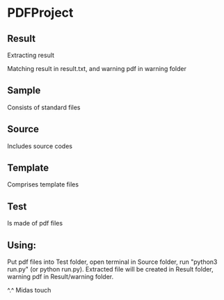 # PDFProject

## Result

Extracting result

Matching result in result.txt, and warning pdf in warning folder

## Sample

Consists of standard files

## Source

Includes source codes

## Template

Comprises template files

## Test

Is made of pdf files

## Using: 

Put pdf files into Test folder, open terminal in Source folder, run "python3 run.py" (or python run.py). Extracted file will be created in Result folder, warning pdf in Result/warning folder.

^.^ Midas touch
